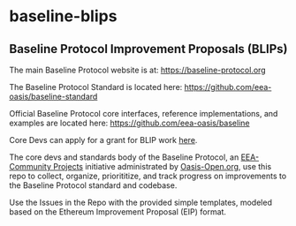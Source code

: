 # baseline-blips
<h2>Baseline Protocol Improvement Proposals (BLIPs)</h2>

The main Baseline Protocol website is at: https://baseline-protocol.org

The Baseline Protocol Standard is located here: https://github.com/eea-oasis/baseline-standard

Official Baseline Protocol core interfaces, reference implementations, and examples are located here: https://github.com/eea-oasis/baseline

Core Devs can apply for a grant for BLIP work [here](https://github.com/eea-oasis/baseline-grants).

The core devs and standards body of the Baseline Protocol, an [EEA-Community Projects](https://entethalliance.org/eeacommunityprojects/) initiative administrated by [Oasis-Open.org](https://oasis-open.org), use this repo to collect, organize, priorititize, and track progress on improvements to the Baseline Protocol standard and codebase.

Use the Issues in the Repo with the provided simple templates, modeled based on the Ethereum Improvement Proposal (EIP) format.
